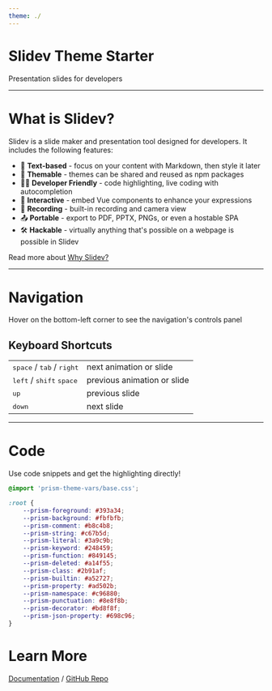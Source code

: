 ```yaml
---
theme: ./
---
```


# Slidev Theme Starter

Presentation slides for developers

---

# What is Slidev?

Slidev is a slide maker and presentation tool designed for developers. It includes the following features:

- 📝 **Text-based** - focus on your content with Markdown, then style it later
- 🎨 **Themable** - themes can be shared and reused as npm packages
- 🧑‍💻 **Developer Friendly** - code highlighting, live coding with autocompletion
- 🤹 **Interactive** - embed Vue components to enhance your expressions
- 🎥 **Recording** - built-in recording and camera view
- 📤 **Portable** - export to PDF, PPTX, PNGs, or even a hostable SPA
- 🛠 **Hackable** - virtually anything that's possible on a webpage is possible in Slidev

Read more about [Why Slidev?](https://sli.dev/guide/why)

---

# Navigation

Hover on the bottom-left corner to see the navigation's controls panel

## Keyboard Shortcuts

|                                                      |                             |
| ---------------------------------------------------- | --------------------------- |
| <kbd>space</kbd> / <kbd>tab</kbd> / <kbd>right</kbd> | next animation or slide     |
| <kbd>left</kbd> / <kbd>shift</kbd> <kbd>space</kbd>  | previous animation or slide |
| <kbd>up</kbd>                                        | previous slide              |
| <kbd>down</kbd>                                      | next slide                  |

---

# Code

Use code snippets and get the highlighting directly!

```css
@import 'prism-theme-vars/base.css';

:root {
	--prism-foreground: #393a34;
	--prism-background: #fbfbfb;
	--prism-comment: #b8c4b8;
	--prism-string: #c67b5d;
	--prism-literal: #3a9c9b;
	--prism-keyword: #248459;
	--prism-function: #849145;
	--prism-deleted: #a14f55;
	--prism-class: #2b91af;
	--prism-builtin: #a52727;
	--prism-property: #ad502b;
	--prism-namespace: #c96880;
	--prism-punctuation: #8e8f8b;
	--prism-decorator: #bd8f8f;
	--prism-json-property: #698c96;
}
```

# Learn More

[Documentation](https://sli.dev) / [GitHub Repo](https://github.com/slidevjs/slidev)
